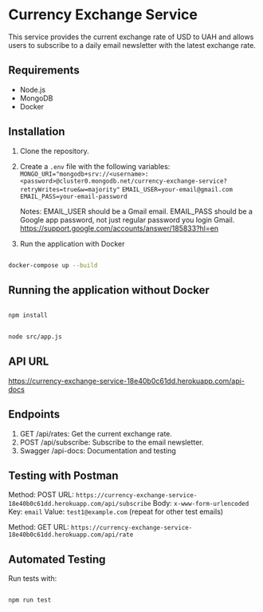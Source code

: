 # Currency Exchange Service

This service provides the current exchange rate of USD to UAH and allows users to subscribe to a daily email newsletter with the latest exchange rate.

## Requirements

- Node.js
- MongoDB
- Docker

## Installation

1. Clone the repository.
2. Create a `.env` file with the following variables:
`MONGO_URI="mongodb+srv://<username>:<password>@cluster0.mongodb.net/currency-exchange-service?retryWrites=true&w=majority"`
`EMAIL_USER=your-email@gmail.com`
`EMAIL_PASS=your-email-password`

    Notes:
    EMAIL_USER should be a Gmail email.
    EMAIL_PASS should be a Google app password, not just regular password you login Gmail.
    <https://support.google.com/accounts/answer/185833?hl=en>

3. Run the application with Docker

```bash

docker-compose up --build

```

## Running the application without Docker

```bash

npm install

```

```bash

node src/app.js

```

## API URL

<https://currency-exchange-service-18e40b0c61dd.herokuapp.com/api-docs>

## Endpoints

1. GET /api/rates: Get the current exchange rate.
2. POST /api/subscribe: Subscribe to the email newsletter.
3. Swagger /api-docs: Documentation and testing

## Testing with Postman

Method: POST
URL: `https://currency-exchange-service-18e40b0c61dd.herokuapp.com/api/subscribe`
Body: `x-www-form-urlencoded`
Key: `email`
Value: `test1@example.com` (repeat for other test emails)

Method: GET
URL: `https://currency-exchange-service-18e40b0c61dd.herokuapp.com/api/rate`

## Automated Testing

Run tests with:

```bash

npm run test

```
